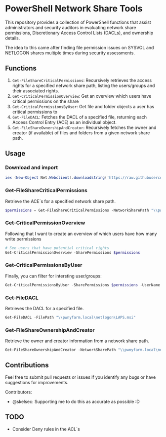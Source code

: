 # PowerShell Network Share Tools

This repository provides a collection of PowerShell functions that assist administrators and security auditors in evaluating network share permissions, Discretionary Access Control Lists (DACLs), and ownership details.

The idea to this came after finding file permission issues on SYSVOL and NETLOGON shares multiple times during security assessments.

## Functions

1. `Get-FileShareCriticalPermissions`: Recursively retrieves the access rights for a specified network share path, listing the users/groups and their associated rights.
2. `Get-CriticalPermissionOverview`: Get an overview which users have critical permissions on the share
3. `Get-CriticalPermissionsByUser`: Get file and folder objects a user has critical permissions to
4. `Get-FileDACL`: Fetches the DACL of a specified file, returning each Access Control Entry (ACE) as an individual object.
5. `Get-FileShareOwnershipAndCreator`: Recursively fetches the owner and creator (if available) of files and folders from a given network share path.

## Usage

### Download and import
```powershell
iex (New-Object Net.Webclient).downloadstring('https://raw.githubusercontent.com/michiiii/Get-FileShareAccessRights/main/Get-FileShareAccessRights.ps1')
```

### Get-FileShareCriticalPermissions

Retrieve the ACE´s for a specified network share path.

```powershell
$permissions = Get-FileShareCriticalPermissions -NetworkSharePath "\\pwnyfarm.local\netlogon"
```

### Get-CriticalPermissionOverview

Following that I want to create an overview of which users have how many write permissions

```powershell
# See users that have potential critical rights
Get-CriticalPermissionOverview -SharePermissions $permissions
```
### Get-CriticalPermissionsByUser

Finally, you can filter for intersting user/groups:
```powershell
Get-CriticalPermissionsByUser -SharePermissions $permissions -UserName "Authenticated Users"
```

### Get-FileDACL

Retrieves the DACL for a specified file.

```powershell
Get-FileDACL -FilePath "\\pwnyfarm.local\netlogon\LAPS.msi"
```

### Get-FileShareOwnershipAndCreator
Retrieve the owner and creator information from a network share path.

```powershell
Get-FileShareOwnershipAndCreator -NetworkSharePath "\\pwnyfarm.local\netlogon"
```

## Contributions

Feel free to submit pull requests or issues if you identify any bugs or have suggestions for improvements.

Contributors:
- @skelsec: Supporting me to do this as accurate as possible :D

## TODO
- Consider Deny rules in the ACL´s
